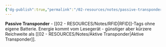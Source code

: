 ```yaml
---
{"dg-publish":true,"permalink":"/02-resources/notes/passive-transponder/","tags":["rfid/typ","energie/extern"],"noteIcon":"","updated":"2025-08-28T20:50:30.000+02:00"}
---
```



**Passive Transponder** - [[02 - RESOURCES/Notes/RFID\|RFID]]-Tags ohne eigene Batterie.
Energie kommt vom Lesegerät - günstiger aber kürzere Reichweite als [[02 - RESOURCES/Notes/Aktive Transponder\|Aktive Transponder]].